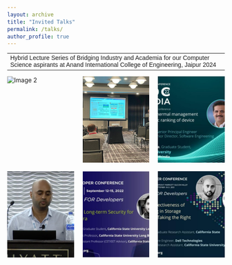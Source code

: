 ```yaml
---
layout: archive
title: "Invited Talks"
permalink: /talks/
author_profile: true
---
```


<head>
<style>
table {
  font-family: arial, sans-serif;
  border-collapse: collapse;
  width: 100%;
}

td, th {
  border: 1px solid #dddddd;
  text-align: left;
  padding: 8px;
}

tr:nth-child(even) {
  background-color: #dddddd;
}
</style>
</head>


<body>
<table>
  <tr>
    <td>Hybrid Lecture Series of Bridging Industry and Academia for our Computer Science aspirants at Anand International College of Engineering, Jaipur 2024</td>
  </tr>
  
</table>
</body>

<div style="display: grid; grid-template-columns: repeat(3, 1fr); gap: 20px;">
    <img src="/images/Commencement.JPG" alt="Image 2" style="width: 100%; height: 200px; object-fit: cover;">
    <img src="/images/ICCAD.jpeg" alt="Image 1" style="width: 100%; height: 200px; object-fit: cover;">
    <img src="/images/snia1.jpeg" alt="Image 3" style="width: 100%; height: 200px; object-fit: cover;">
    <img src="/images/snia01.png" alt="Image 4" style="width: 100%; height: 200px; object-fit: cover;">
    <img src="/images/snia3.jpeg" alt="Image 5" style="width: 100%; height: 200px; object-fit: cover;">
    <img src="/images/SNIA2023.jpeg" alt="Image 6" style="width: 100%; height: 200px; object-fit: cover;">
</div>








